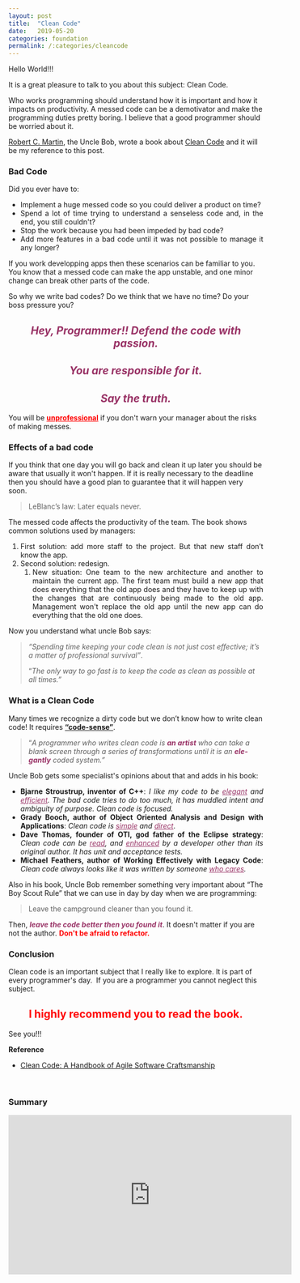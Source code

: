 ```yaml
---
layout: post
title:  "Clean Code"
date:   2019-05-20
categories: foundation
permalink: /:categories/cleancode
---
```

Hello World!!!

It is a great pleasure to talk to you about this subject: Clean Code.

Who works programming should understand how it is important and how it impacts on productivity. A messed code can be a demotivator and make the programming duties pretty boring. I believe that a good programmer should be worried about it.

[Robert C. Martin](https://en.wikipedia.org/wiki/Robert_C._Martin), the Uncle Bob, wrote a book about [Clean Code](https://www.amazon.com.br/Clean-Code-Handbook-Software-Craftsmanship/dp/0132350882) and it will be my reference to this post.

<h3>Bad Code</h3>

Did you ever have to:

<ul>
	<li style="text-align: justify;">Implement a huge messed code so you could deliver a product on time?</li>
	<li style="text-align: justify;">Spend a lot of time trying to understand a senseless code and, in the end, you still couldn't?</li>
	<li style="text-align: justify;">Stop the work because you had been impeded by bad code?</li>
	<li style="text-align: justify;">Add more features in a bad code until it was not possible to manage it any longer?</li>
</ul>

If you work developping apps then these scenarios can be familiar to you. You know that a messed code can make the app unstable, and one minor change can break other parts of the code.

So why we write bad codes? Do we think that we have no time? Do your boss pressure you?

<h2 style="text-align: center;"><span style="color: #993366;"><i><b>Hey, Programmer!! Defend the code with passion. </b></i></span></h2>
<h2 style="text-align: center;"><span style="color: #993366;"><i><b>You are responsible for it. </b></i></span></h2>
<h2 style="text-align: center;"><span style="color: #993366;"><i><b>Say the truth. </b></i></span></h2>

You will be <strong><span style="text-decoration: underline; color: #ff0000;">unprofessional</span></strong> if you don't warn your manager about the risks of making messes.

<h3>Effects of a bad code</h3>

If you think that one day you will go back and clean it up later you should be aware that usually it won't happen. If it is really necessary to the deadline then you should have a good plan to guarantee that it will happen very soon.

<blockquote>
<p lang="en-US">LeBlanc’s law: Later equals never.</p>
</blockquote>

The messed code affects the productivity of the team. The book shows common solutions used by managers:

<ol>
	<li style="text-align: justify;">First solution: add more staff to the project. But that new staff don’t know the app.</li>
	<li style="text-align: justify;">Second solution: redesign.
<ol>
	<li style="text-align: justify;">New situation: One team to the new architecture and another to maintain the current app. The first team must build a new app that does everything that the old app does and they have to keep up with the changes that are continuously being made to the old app. Management won't replace the old app until the new app can do everything that the old one does.</li>
</ol>
</li>
</ol>

Now you understand what uncle Bob says:

<blockquote>
<p lang="en-US"><i>“Spending time keeping your code clean is not just cost effective; it’s a matter of professional survival”</i>.</p>
<p lang="en-US">“<i>The only way to go fast is to keep the code as clean as possible at all times.”</i></p>
</blockquote>

<h3>What is a Clean Code</h3>

Many times we recognize a dirty code but we don’t know how to write clean code! It requires <span style="text-decoration: underline;"><strong>“code-sense”</strong></span>.

<blockquote>
<p lang="en-US">“<i>A programmer who writes clean code is <span style="color: #993366;"><strong>an artist</strong></span> who can take a blank screen through a series of transformations until it is an <strong><span style="color: #993366;">elegantly</span></strong> coded system.”</i></p>
</blockquote>

Uncle Bob gets some specialist's opinions about that and adds in his book:

<ul>
	<li style="text-align: justify;"><b>Bjarne Stroustrup, inventor of C++</b>: <em>I like my code to be <span style="text-decoration: underline; color: #993366;">elegant</span> and <span style="text-decoration: underline; color: #993366;">efficient</span>. The bad code tries to do too much, it has muddled intent and ambiguity of purpose. Clean code is focused.</em></li>
	<li style="text-align: justify;"><b>Grady Booch, author of Object Oriented Analysis and Design with Applications</b>: <em>Clean code is <span style="text-decoration: underline; color: #993366;">simple</span> and <span style="text-decoration: underline; color: #993366;">direct</span></em>.</li>
	<li style="text-align: justify;"><b>Dave Thomas, founder of OTI, god father of the Eclipse strategy</b>: <em>Clean code can be <span style="text-decoration: underline; color: #993366;">read</span>, and <span style="text-decoration: underline; color: #993366;">enhanced</span> by a developer other than its original author. It has unit and acceptance tests.</em></li>
	<li style="text-align: justify;"><b>Michael Feathers, author of Working Effectively with Legacy Code</b>: <em>Clean code always looks like it was written by someone <span style="text-decoration: underline; color: #993366;">who cares</span>.</em></li>
</ul>

Also in his book, Uncle Bob remember something very important about “The Boy Scout Rule” that we can use in day by day when we are programming:

<blockquote>
<p lang="en-US" style="text-align: justify;">Leave the campground cleaner than you found it.</p>
</blockquote>
<p lang="en-US">Then, <span style="color: #993366;"><strong><em>leave the</em> <em>code better then you found it</em></strong></span>. It doesn't matter if you are not the author. <span style="color: #ff0000;"><strong>Don't be afraid to refactor.</strong></span></p>

<h3>Conclusion</h3>

Clean code is an important subject that I really like to explore. It is part of every programmer's day.  If you are a programmer you cannot neglect this subject.

<h2 style="text-align: center;"><span style="color: #ff0000;">I highly recommend you to read the book.</span></h2>
<p lang="en-US">See you!!!</p>
<p lang="en-US"><strong>Reference</strong></p>

<ul>
	<li><a href="https://www.amazon.com.br/Clean-Code-Handbook-Software-Craftsmanship/dp/0132350882">Clean Code: A Handbook of Agile Software Craftsmanship</a></li>
</ul>

<br/>
<h3>Summary</h3>

<center>
<iframe width="560" height="315" src="https://www.youtube.com/embed/zU0HreY-iDA" frameborder="0" allow="accelerometer; autoplay; encrypted-media; gyroscope; picture-in-picture" allowfullscreen></iframe>
</center>
